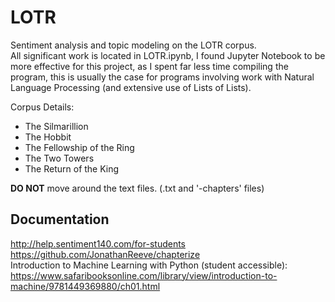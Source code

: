 # LOTR
Sentiment analysis and topic modeling on the LOTR corpus. </br>
All significant work is located in LOTR.ipynb, I found Jupyter Notebook to be more effective for this project, as I spent far less time compiling the program, this is usually the case for programs involving work with Natural Language Processing (and extensive use of Lists of Lists).

Corpus Details:
  - The Silmarillion
  - The Hobbit
  - The Fellowship of the Ring
  - The Two Towers
  - The Return of the King
  
**DO NOT** move around the text files. (.txt and '-chapters' files)

## Documentation
http://help.sentiment140.com/for-students <br/>
https://github.com/JonathanReeve/chapterize <br/>
Introduction to Machine Learning with Python (student accessible):  https://www.safaribooksonline.com/library/view/introduction-to-machine/9781449369880/ch01.html
